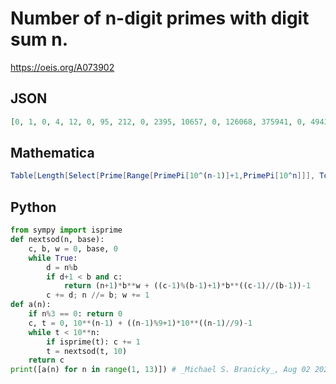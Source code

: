 # Number of n\-digit primes with digit sum n\.
https://oeis.org/A073902
## JSON
```JSON
[0, 1, 0, 4, 12, 0, 95, 212, 0, 2395, 10657, 0, 126068, 375941, 0, 4943357, 20513691, 0, 271911476]
```
## Mathematica
```Mathematica
Table[Length[Select[Prime[Range[PrimePi[10^(n-1)]+1,PrimePi[10^n]]], Total[IntegerDigits[#]]==n&]],{n,8}] (* _Harvey P. Dale_, Aug 09 2011 *)
```
## Python
```Python
from sympy import isprime
def nextsod(n, base):
    c, b, w = 0, base, 0
    while True:
        d = n%b
        if d+1 < b and c:
            return (n+1)*b**w + ((c-1)%(b-1)+1)*b**((c-1)//(b-1))-1
        c += d; n //= b; w += 1
def a(n):
    if n%3 == 0: return 0
    c, t = 0, 10**(n-1) + ((n-1)%9+1)*10**((n-1)//9)-1
    while t < 10**n:
        if isprime(t): c += 1
        t = nextsod(t, 10)
    return c
print([a(n) for n in range(1, 13)]) # _Michael S. Branicky_, Aug 02 2022
```
